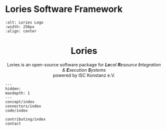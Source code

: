 # Lories Software Framework

```{image} _images/lories-logo.svg
:alt: Lories Logo
:width: 256px
:align: center
```

<div align="center">
  <h1 align="center">Lories</h1>
  <p align="center">
    Lories is an open-source software package for <em><b>Lo</b>cal <b>R</b>esource <b>I</b>ntegration & <b>E</b>xecution <b>S</b>ystems</em> <br>powered by ISC Konstanz e.V.  
  </p>
</div>

```{toctree}
---
hidden:
maxdepth: 1
---
concept/index
connectors/index
code/index

contributing/index
contact
```
